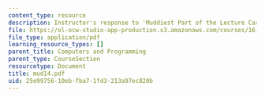 ```yaml
---
content_type: resource
description: Instructor's response to 'Muddiest Part of the Lecture Cards'.
file: https://ol-ocw-studio-app-production.s3.amazonaws.com/courses/16-01-unified-engineering-i-ii-iii-iv-fall-2005-spring-2006/25e9975610ebfba71fd3213a97ec820b_mud14.pdf
file_type: application/pdf
learning_resource_types: []
parent_title: Computers and Programming
parent_type: CourseSection
resourcetype: Document
title: mud14.pdf
uid: 25e99756-10eb-fba7-1fd3-213a97ec820b
---
```

